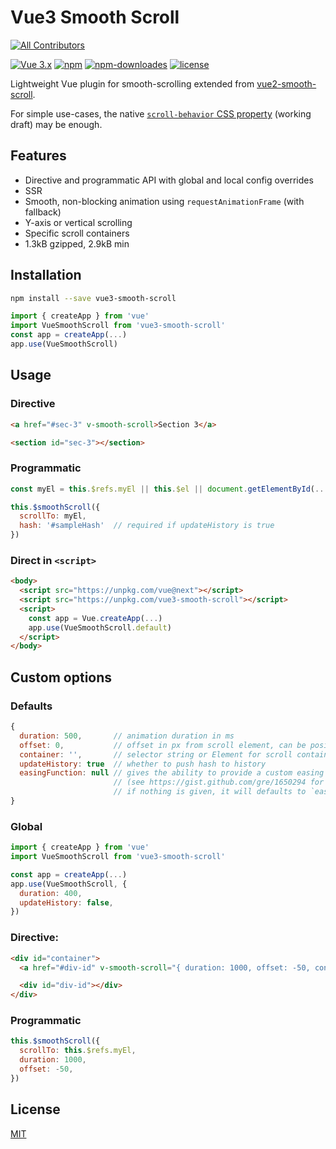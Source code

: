 # Vue3 Smooth Scroll
<!-- ALL-CONTRIBUTORS-BADGE:START - Do not remove or modify this section -->
[![All Contributors](https://img.shields.io/badge/all_contributors-2-orange.svg?style=flat-square)](#contributors-)
<!-- ALL-CONTRIBUTORS-BADGE:END -->

[![Vue 3.x](https://img.shields.io/badge/Vue-3.x-brightgreen.svg)](https://vuejs.org/v2/guide/)
[![npm](https://img.shields.io/npm/v/vue3-smooth-scroll.svg)](https://www.npmjs.com/package/vue3-smooth-scroll)
[![npm-downloades](https://img.shields.io/npm/dm/vue3-smooth-scroll.svg)](https://www.npmjs.com/package/vue3-smooth-scroll)
[![license](https://img.shields.io/github/license/mashape/apistatus.svg)](https://github.com/laineus/vue3-smooth-scroll/blob/master/LICENSE)

Lightweight Vue plugin for smooth-scrolling extended from [vue2-smooth-scroll](https://github.com/Yuliang-Lee/vue2-smooth-scroll).

For simple use-cases, the native [`scroll-behavior` CSS property](https://developer.mozilla.org/en-US/docs/Web/CSS/scroll-behavior) (working draft) may be enough.

## Features

- Directive and programmatic API with global and local config overrides
- SSR
- Smooth, non-blocking animation using `requestAnimationFrame` (with fallback)
- Y-axis or vertical scrolling
- Specific scroll containers
- 1.3kB gzipped, 2.9kB min

## Installation

``` bash
npm install --save vue3-smooth-scroll
```

``` js
import { createApp } from 'vue'
import VueSmoothScroll from 'vue3-smooth-scroll'
const app = createApp(...)
app.use(VueSmoothScroll)
```

## Usage

### Directive
``` html
<a href="#sec-3" v-smooth-scroll>Section 3</a>

<section id="sec-3"></section>
```

### Programmatic

``` js
const myEl = this.$refs.myEl || this.$el || document.getElementById(...)

this.$smoothScroll({
  scrollTo: myEl,
  hash: '#sampleHash'  // required if updateHistory is true
})
```

### Direct in `<script>`

``` html
<body>
  <script src="https://unpkg.com/vue@next"></script>
  <script src="https://unpkg.com/vue3-smooth-scroll"></script>
  <script>
    const app = Vue.createApp(...)
    app.use(VueSmoothScroll.default)
  </script>
</body>
```


## Custom options

### Defaults
``` js
{
  duration: 500,       // animation duration in ms
  offset: 0,           // offset in px from scroll element, can be positive or negative
  container: '',       // selector string or Element for scroll container, default is window
  updateHistory: true  // whether to push hash to history
  easingFunction: null // gives the ability to provide a custom easing function `t => ...`
                       // (see https://gist.github.com/gre/1650294 for examples)
                       // if nothing is given, it will defaults to `easeInOutCubic`
}
```

### Global

``` js
import { createApp } from 'vue'
import VueSmoothScroll from 'vue3-smooth-scroll'

const app = createApp(...)
app.use(VueSmoothScroll, {
  duration: 400,
  updateHistory: false,
})
```

### Directive:

``` html
<div id="container">
  <a href="#div-id" v-smooth-scroll="{ duration: 1000, offset: -50, container: '#container' }">Anchor</a>

  <div id="div-id"></div>
</div>
```

### Programmatic

``` js
this.$smoothScroll({
  scrollTo: this.$refs.myEl,
  duration: 1000,
  offset: -50,
})
```

## License

[MIT](./LICENSE)
